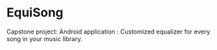 EquiSong
========

Capstone project: Android application : Customized equalizer for every song in your music library.
